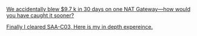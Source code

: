 [We accidentally blew $9.7 k in 30 days on one NAT Gateway—how would you have caught it sooner?](https://www.reddit.com/r/aws/comments/1kbctcj/we_accidentally_blew_97_k_in_30_days_on_one_nat/?utm_source=share&utm_medium=web3x&utm_name=web3xcss&utm_term=1&utm_content=share_button)

[Finally I cleared SAA-C03, Here is my in depth expereince.](https://www.reddit.com/r/AWSCertifications/comments/1ke7hp2/finally_i_cleared_saac03_here_is_my_in_depth/?utm_source=share&utm_medium=web3x&utm_name=web3xcss&utm_term=1&utm_content=share_button)
